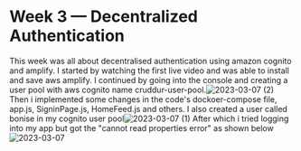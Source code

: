 # Week 3 — Decentralized Authentication

This week was all about decentralised authentication using amazon cognito and amplify. I started by watching the first live video and was able to install and save aws amplify.
I continued by going into the console and creating a user pool with aws cognito name cruddur-user-pool.![2023-03-07 (2)](https://user-images.githubusercontent.com/75304701/223380323-f920109b-ec57-4ade-a22c-39fabe213a17.png)
Then i implemented some changes in the code's dockoer-compose file, app.js, SigninPage.js, HomeFeed.js and others.
I also created a user called bonise in my cognito user pool![2023-03-07 (1)](https://user-images.githubusercontent.com/75304701/223380969-7c2b611d-250e-47f7-9dd2-38ef14d989c2.png)
After which i tried logging into my app but got the "cannot read properties error" as shown below![2023-03-07](https://user-images.githubusercontent.com/75304701/223381300-88ac807f-b329-4a01-b050-e1c69c315639.png)

